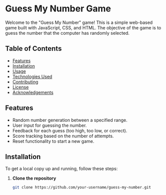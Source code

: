 # Guess My Number Game

Welcome to the "Guess My Number" game! This is a simple web-based game built with JavaScript, CSS, and HTML. The objective of the game is to guess the number that the computer has randomly selected.

## Table of Contents
- [Features](#features)
- [Installation](#installation)
- [Usage](#usage)
- [Technologies Used](#technologies-used)
- [Contributing](#contributing)
- [License](#license)
- [Acknowledgements](#acknowledgements)

## Features

- Random number generation between a specified range.
- User input for guessing the number.
- Feedback for each guess (too high, too low, or correct).
- Score tracking based on the number of attempts.
- Reset functionality to start a new game.

## Installation

To get a local copy up and running, follow these steps:

1. **Clone the repository**
   ```bash
   git clone https://github.com/your-username/guess-my-number.git

